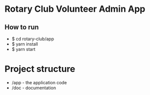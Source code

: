 # Rotary Club Volunteer Admin App


## How to run
- $ cd rotary-club/app
- $ yarn install
- $ yarn start

# Project structure
- /app - the application code
- /doc - documentation
